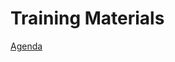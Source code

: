 # Training Materials

 [Agenda](https://github.com/Dewberry-RSG/NASA-Training/blob/master/training-materials/Agenda.pdf) 
